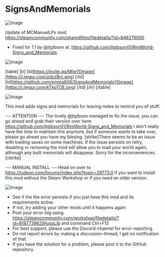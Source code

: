 # SignsAndMemorials

![Image](https://i.imgur.com/WAEzk68.png)

Update of MCManuelLPs mod
https://steamcommunity.com/sharedfiles/filedetails/?id=846276095

- Fixed for 1.1 by @jtgibson at:
  https://github.com/jtgibson01/RimWorld-Signs_and_Memorials

![Image](https://i.imgur.com/7Gzt3Rg.png)


[table]
	[tr]
		[td]https://invite.gg/Mlie]![Image](https://i.imgur.com/zdzzBrc.png)
[/td]
		[td]https://github.com/emipa606/SignsAndMemorials]![Image](https://i.imgur.com/kTkpTOE.png)
[/td]
	[/tr]
[/table]
	
![Image](https://i.imgur.com/NOW7jU1.png)


This mod adds signs and memorials for leaving notes to remind you of stuff.

--- ATTENTION ---
The lovely @jtgibson managed to fix the issue, you can go ahead and grab their version over here: https://github.com/jtgibson01/RimWorld-Signs_and_Memorials
I don&apos;t really have the time to maintain this anymore, but if someone wants to take over, please go ahead you have my blesing.
[strike]There seems to be an issue with loading saves on some machines.
If the issue persists on retry, disabling or removing the mod will allow you to load your world again, although any built memorials will disappear. Sorry for the inconveniences.[/strike]

--- MANUAL INSTALL ---
Head on over to https://ludeon.com/forums/index.php?topic=29773.0 if you want to install this mod without the Steam Workshop or if you need an older version.


![Image](https://i.imgur.com/Rs6T6cr.png)



-  See if the the error persists if you just have this mod and its requirements active.
-  If not, try adding your other mods until it happens again.
-  Post your error-log using https://steamcommunity.com/workshop/filedetails/?id=818773962]HugsLib and command Ctrl+F12
-  For best support, please use the Discord-channel for error-reporting.
-  Do not report errors by making a discussion-thread, I get no notification of that.
-  If you have the solution for a problem, please post it to the GitHub repository.




